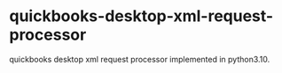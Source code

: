 # quickbooks-desktop-xml-request-processor
quickbooks desktop xml request processor implemented in python3.10.
